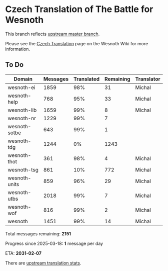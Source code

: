 # Czech Translation of The Battle for Wesnoth

This branch reflects [upstream master branch](https://github.com/wesnoth/wesnoth/tree/master).

Please see the [Czech Translation](https://wiki.wesnoth.org/CzechTranslation) page on the Wesnoth Wiki for more information.

## To Do

Domain | Messages | Translated | Remaining | Translator
------ | -------- | ---------- | --------- | ----------
wesnoth-ei | 1859 | 98% | 31 | Michal
wesnoth-help | 768 | 95% | 33 | Michal
wesnoth-lib | 1659 | 99% | 8 | Michal
wesnoth-nr | 1229 | 99% | 7 |
wesnoth-sotbe | 643 | 99% | 1 |
wesnoth-tdg | 1244 | 0% | 1243 |
wesnoth-thot | 361 | 98% | 4 | Michal
wesnoth-tsg | 861 | 10% | 772 | Michal
wesnoth-units | 859 | 96% | 29 | Michal
wesnoth-utbs | 2018 | 99% | 7 | Michal
wesnoth-wof | 816 | 99% | 2 | Michal
wesnoth | 1451 | 99% | 14 | Michal

Total messages remaining: **2151**

Progress since 2025-03-18: **1** message per day

ETA: **2031-02-07**

There are [upstream translation stats](https://www.wesnoth.org/gettext/?view=langs&version=master&lang=cs).
